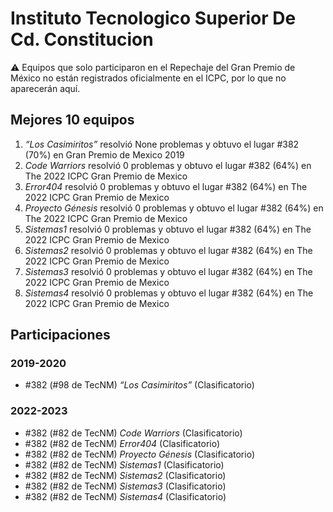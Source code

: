 # Instituto Tecnologico Superior De Cd. Constitucion

:warning: Equipos que solo participaron en el Repechaje del Gran Premio de México no están registrados oficialmente en el ICPC, por lo que no aparecerán aquí.

## Mejores 10 equipos

1. _“Los Casimiritos”_ resolvió None problemas y obtuvo el lugar #382 (70%) en Gran Premio de Mexico 2019
1. _Code Warriors_ resolvió 0 problemas y obtuvo el lugar #382 (64%) en The 2022 ICPC Gran Premio de Mexico
1. _Error404_ resolvió 0 problemas y obtuvo el lugar #382 (64%) en The 2022 ICPC Gran Premio de Mexico
1. _Proyecto Génesis_ resolvió 0 problemas y obtuvo el lugar #382 (64%) en The 2022 ICPC Gran Premio de Mexico
1. _Sistemas1_ resolvió 0 problemas y obtuvo el lugar #382 (64%) en The 2022 ICPC Gran Premio de Mexico
1. _Sistemas2_ resolvió 0 problemas y obtuvo el lugar #382 (64%) en The 2022 ICPC Gran Premio de Mexico
1. _Sistemas3_ resolvió 0 problemas y obtuvo el lugar #382 (64%) en The 2022 ICPC Gran Premio de Mexico
1. _Sistemas4_ resolvió 0 problemas y obtuvo el lugar #382 (64%) en The 2022 ICPC Gran Premio de Mexico

## Participaciones

### 2019-2020

- #382 (#98 de TecNM) _“Los Casimiritos”_ (Clasificatorio)

### 2022-2023

- #382 (#82 de TecNM) _Code Warriors_ (Clasificatorio)
- #382 (#82 de TecNM) _Error404_ (Clasificatorio)
- #382 (#82 de TecNM) _Proyecto Génesis_ (Clasificatorio)
- #382 (#82 de TecNM) _Sistemas1_ (Clasificatorio)
- #382 (#82 de TecNM) _Sistemas2_ (Clasificatorio)
- #382 (#82 de TecNM) _Sistemas3_ (Clasificatorio)
- #382 (#82 de TecNM) _Sistemas4_ (Clasificatorio)



